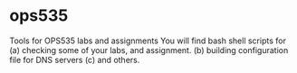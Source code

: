 # ops535
Tools for OPS535 labs and assignments
You will find bash shell scripts for 
(a) checking some of your labs, and assignment.
(b) building configuration file for DNS servers
(c) and others.
